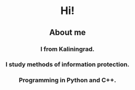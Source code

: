 <h1 align="center">Hi!</a>
<h2 align="center"> About me 
</h2>
<h3 align="center"> I from Kaliningrad.</h3>
<h3 align="center">I study methods of information protection.</h3>
<h3 align="center">Programming in Python and C++.<h3>

